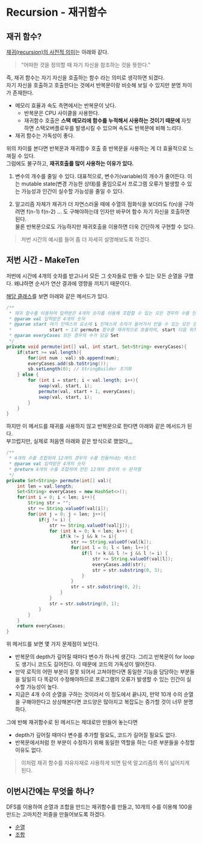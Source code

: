 # Recursion - 재귀함수

## 재귀 함수?
<u>재귀(recursion)의 사전적 의미</u>는 아래와 같다.
> "어떠한 것을 정의할 때 자기 자신을 참조하는 것을 뜻한다."

즉, 재귀 함수는 자기 자신을 호출하는 함수 라는 의미로 생각하면 되겠다.<br />
자기 자신을 호출하고 호출한다는 것에서 반복문이랑 비슷해 보일 수 있지만 분명 차이가 존재한다.
* 메모리 효율과 속도 측면에서는 반복문이 낫다.
  * 반복문은 CPU 사이클을 사용한다. 
  * 재귀함수 호출은 **스택 메모리에 함수를 누적해서 사용하는 것이기 때문에** 자칫하면 스택오버플로우를 발생시킬 수 있으며 속도도 반복문에 비해 느리다.
* 재귀 함수는 가독성이 좋다.

위의 차이를 본다면 반복문과 재귀함수 호출 중 반복문을 사용하는 게 더 효율적으로 느껴질 수 있다.<br/>
그럼에도 불구하고, **재귀호출를 많이 사용하는 이유가 있다.**

1. 변수의 개수를 줄일 수 있다.
대표적으로, 변수가(variable)의 개수가 줄어든다.
이는 mutable state(변경 가능한 상태)를 줄임으로서 프로그램 오류가 발생할 수 있는 가능성과 인간이 실수할 가능성을 줄일 수 있다.<br/>

2. 알고리즘 자체가 재귀가 더 자연스러울 때에
수열의 점화식을 보더라도 f(n)을 구하려면 f(n-1) f(n-2) ... 도 구해야하는데 인자만 바꾸어 함수 자기 자신을 호출하면 된다.<br />
물론 반복문으로도 가능하지만 재귀호출을 이용하면 더욱 간단하게 구현할 수 있다.

> 저번 시간의 예시를 들어 좀 더 자세히 설명해보도록 하겠다.

## 저번 시간 - MakeTen
저번에 시간에 4개의 숫자를 받고나서 모든 그 숫자들로 만들 수 있는 모든 순열을 구했다. 왜냐하면 순서가 연산 결과에 영향을 끼치기 때문이다.

[해당 클래스](../bruteForce/makeTen/MakeTen.java)를 보면 아래와 같은 메서드가 있다.
```java
/**
 * 재귀 함수를 이용하여 입력받은 4개의 숫자를 이용해 조합할 수 있는 모든 경우의 수를 만들어낸다.
 * @param val 입력받은 4개의 숫자
 * @param start 여기 인덱스의 요소에 i 인덱스의 숫자가 들어가서 만들 수 있는 모든 경우의 수를 계산한다.
 *              start + 1로 permute 함수를 재귀적으로 호출하여, start 다음 위치부터 나머지 배열에 대한 모든 순열을 생성
 * @param everyCases 모든 경우의 수가 담길 Set
 */
private void permute(int[] val, int start, Set<String> everyCases){
    if(start >= val.length){
        for(int num : val) sb.append(num);
        everyCases.add(sb.toString());
        sb.setLength(0); // StringBuilder 초기화
    } else {
        for (int i = start; i < val.length; i++){
            swap(val, start, i);
            permute(val, start + 1, everyCases);
            swap(val, start, i);
        }
    }
}
```

하지만 이 메서드를 재귀를 사용하지 않고 반복문으로 한다면 아래와 같은 메서드가 된다.<br/>
부끄럽지만, 실제로 처음엔 아래와 같은 방식으로 했었다,,,
```java
/**
 * 4개의 수를 조합하여 12개의 경우의 수를 만들어내는 메소드
 * @param val 입력받은 4개의 숫자
 * @return 4개의 수를 조합하여 만든 12개의 경우의 수 문자열
 */
private Set<String> permute(int[] val){
    int len = val.length;
    Set<String> everyCases = new HashSet<>();
    for(int i = 0; i < len; i++){
        String str = "";
        str += String.valueOf(val[i]);
        for(int j = 0; j < len; j++){
            if(j != i) {
                str += String.valueOf(val[j]);
                for (int k = 0; k < len; k++) {
                    if(k != j && k != i){
                        str += String.valueOf(val[k]);
                        for(int l = 0; l < len; l++){
                            if(l != k && l != j && l != i) {
                                str += String.valueOf(val[l]);
                                everyCases.add(str);
                                str = str.substring(0, 3);
                            }
                        }
                        str = str.substring(0, 2);
                    }
                }
                str = str.substring(0, 1);
            }
        }
    }
    return everyCases;
}
```
위 메서드를 보면 몇 가지 문제점이 보인다.
* 반복문의 depth가 깊어질 때마다 변수가 하나씩 생긴다. 그리고 반복문이 for loop도 생기니 코드도 길어진다. 이 때문에 코드의 가독성이 떨어진다.
* 만약 로직의 어떤 부분이 잘못 되어서 고쳐야한다면 동일한 기능을 담당하는 부분들을 일일히 다 똑같이 수정해야하므로 프로그램의 오류가 발생할 수 있는 인간이 실수할 가능성이 높다.
* 지금은 4개 수의 순열을 구하는 것이라서 이 정도에서 끝나지, 만약 10개 수의 순열을 구해야한다고 상상해본다면 코드양은 많아지고 복잡도는 증가할 것이 너무 분명하다.

그에 반해 재귀함수로 된 메서드는 제대로만 만들어 놓는다면
* depth가 깊어질 때마다 변수를 추가할 필요도, 코드가 길어질 필요도 없다.
* 반복문에서처럼 한 부분이 수정하기 위해 동일한 역할을 하는 다른 부분들을 수정할 이유도 없다.

> 이처럼 재귀 함수를 자유자재로 사용하게 되면 탐색 알고리즘의 폭이 넓어지게 된다.

## 이번시간에는 무엇을 하나?
DFS를 이용하여 순열과 조합을 만드는 재귀함수를 만들고, 10개의 수를 이용해 100을 만드는 고마치잔 퍼즐을 만들어보도록 하겠다.
* [순열](/puzzleAlgorithm/basic/recursive/basic/permutation/README.md)
* [조합](/puzzleAlgorithm/basic/recursive/basic/combination/README.md)